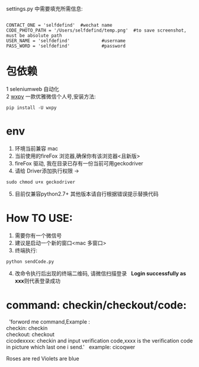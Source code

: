 
settings.py 中需要填充所需信息:
<pre><code>
CONTACT_ONE = 'selfdefind'  #wechat name
CODE_PHOTO_PATH = '/Users/selfdefind/temp.png'  #to save screenshot, must be absolute path
USER_NAME = 'selfdefind'            #username
PASS_WORD = 'selfdefind'            #password
</code></pre>

包依赖
=============
  1 seleniumweb 自动化  
  2 [wxpy](https://github.com/youfou/wxpy "Title")  一款优雅微信个人号,安装方法:
 <pre><code>pip install -U wxpy
</code></pre>


env
=============
 1. 环境当前兼容 mac
  2. 当前使用的fireFox 浏览器,确保你有该浏览器<且新版>
  3. fireFox 驱动, 我在目录已存有一份当前可用geckodriver
  4. 请给 Driver添加执行权限 ->
  <pre><code>sudo chmod u+x geckodriver
</code></pre>
  5. 目前仅兼容python2.7+ 其他版本请自行根据错误提示替换代码


How TO USE:
=============
  1. 需要你有一个微信号
  2. 建议是启动一个新的窗口<mac 多窗口>
  3. 终端执行:
  <pre><code>python sendCode.py  </code></pre>
  4. 改命令执行后出现的终端二维码, 请微信扫描登录
    **Login successfully as xxx**则代表登录成功

command:  checkin/checkout/code:
=============
   'forword me command,Example :  
   checkin: checkin  
   checkout: checkout  
   ci<co>codexxxx: checkin<out> and input verification code,xxxx is the verification code in picture which last one i send.'
   example: cicoqwer


Roses are red
Violets are blue


